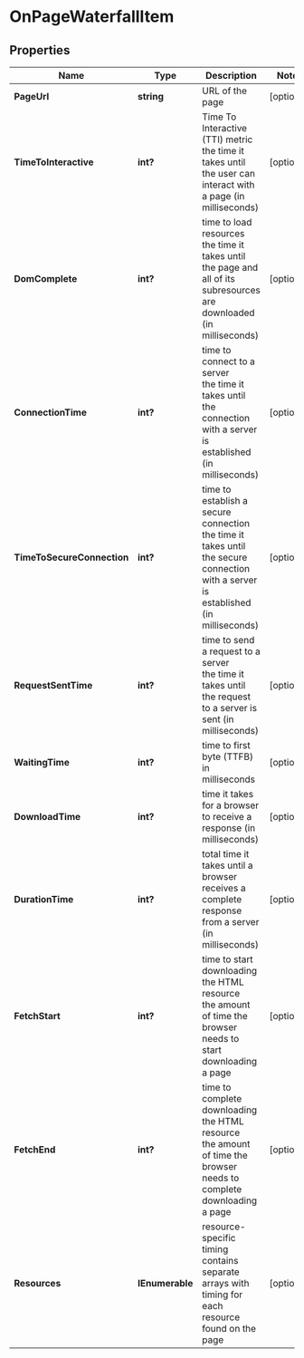 # OnPageWaterfallItem


## Properties

| Name | Type | Description | Notes |
|------------ | ------------- | ------------- | -------------|
**PageUrl** | **string** | URL of the page |[optional]|
**TimeToInteractive** | **int?** | Time To Interactive (TTI) metric<br>the time it takes until the user can interact with a page (in milliseconds) |[optional]|
**DomComplete** | **int?** | time to load resources<br>the time it takes until the page and all of its subresources are downloaded (in milliseconds) |[optional]|
**ConnectionTime** | **int?** | time to connect to a server<br>the time it takes until the connection with a server is established (in milliseconds) |[optional]|
**TimeToSecureConnection** | **int?** | time to establish a secure connection<br>the time it takes until the secure connection with a server is established (in milliseconds) |[optional]|
**RequestSentTime** | **int?** | time to send a request to a server<br>the time it takes until the request to a server is sent (in milliseconds) |[optional]|
**WaitingTime** | **int?** | time to first byte (TTFB) in milliseconds |[optional]|
**DownloadTime** | **int?** | time it takes for a browser to receive a response (in milliseconds) |[optional]|
**DurationTime** | **int?** | total time it takes until a browser receives a complete response from a server (in milliseconds) |[optional]|
**FetchStart** | **int?** | time to start downloading the HTML resource<br>the amount of time the browser needs to start downloading a page |[optional]|
**FetchEnd** | **int?** | time to complete downloading the HTML resource<br>the amount of time the browser needs to complete downloading a page |[optional]|
**Resources** | **IEnumerable<WaterfallResourceInfo>** | resource-specific timing<br>contains separate arrays with timing for each resource found on the page |[optional]|